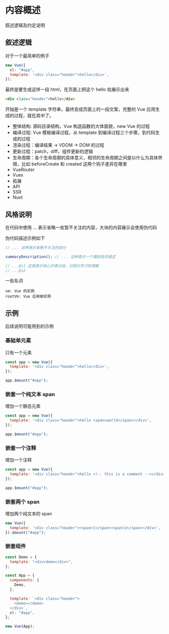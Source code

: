 # 内容概述

叙述逻辑及约定说明

## 叙述逻辑

对于一个最简单的例子

```js
new Vue({
  el: "#app",
  template: '<div class="header">hello</div>',
});
```

最终是要生成这样一段 html，在页面上把这个 hello 给展示出来

```html
<div class="header">hello</div>
```

开始是一个 template 字符串，最终变成页面上的一段文案，完整的 Vue 应用生成的过程，就在其中了。

- 整体结构: 源码目录结构，Vue 构造函数的大体面貌，new Vue 的过程
- 编译过程: Vue 模板编译过程，从 template 到编译过程三个步骤，到代码生成的过程
- 渲染过程：编译结果 -> VDOM -> DOM 的过程
- 更新过程：patch，diff，组件更新的逻辑
- 生命周期：各个生命周期的具体意义，相邻的生命周期之间是以什么为具体界限，比如 beforeCreate 和 created 这两个钩子差异在哪里
- VueRouter
- Vuex
- 拓展
- API
- SSR
- Nuxt

## 风格说明

在代码中使用 ... 表示省略一些暂不关注的内容，大块的内容展示会使用伪代码

伪代码描述示例如下

```js
// ... 这种表示省略不关注的部分

summaryDescription(); // ... 这种表示一个概括性的描述

// ...@s1 这类表示核心步骤分组，分部分学习和理解
// ...@s2
```

一些名词

```text
vm: Vue 的实例
rootVm: Vue 应用根实例
```

## 示例

后续说明可能用到的示例

### 基础单元素

只有一个元素

```js
const app = new Vue({
  template: '<div class="header">hello</div>',
});

app.$mount("#app");
```

### 嵌套一个纯文本 span

增加一个静态元素

```js
const app = new Vue({
  template: '<div class="header">hello <span>world</span></div>',
});

app.$mount("#app");
```

### 嵌套一个注释

增加一个注释

```js
const app = new Vue({
  template: '<div class="header">hello <!-- this is a comment --></div>',
});

app.$mount("#app");
```

### 嵌套两个 span

增加两个纯文本的 span

```js
new Vue({
  template: '<div class="header"><span>1</span><span>2</span></div>',
}).$mount("#app");
```

### 嵌套组件

```js
const Demo = {
  template: "<div>demo</div>",
};

const App = {
  components: {
    Demo,
  },

  template: `<div class="header">
    <demo></demo>
  </div>`,
  el: "#app",
};

new Vue(App);
```
